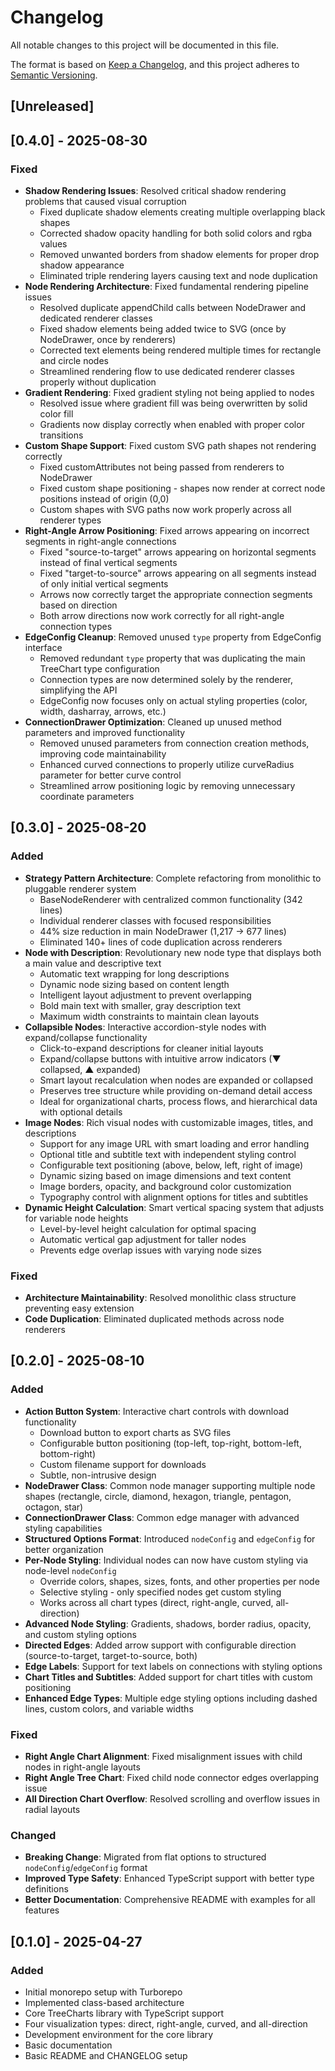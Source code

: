 # Changelog

All notable changes to this project will be documented in this file.

The format is based on [Keep a Changelog](https://keepachangelog.com/en/1.0.0/),
and this project adheres to [Semantic Versioning](https://semver.org/spec/v2.0.0.html).

## [Unreleased]

## [0.4.0] - 2025-08-30

### Fixed

- **Shadow Rendering Issues**: Resolved critical shadow rendering problems that caused visual corruption
  - Fixed duplicate shadow elements creating multiple overlapping black shapes
  - Corrected shadow opacity handling for both solid colors and rgba values
  - Removed unwanted borders from shadow elements for proper drop shadow appearance
  - Eliminated triple rendering layers causing text and node duplication
- **Node Rendering Architecture**: Fixed fundamental rendering pipeline issues
  - Resolved duplicate appendChild calls between NodeDrawer and dedicated renderer classes
  - Fixed shadow elements being added twice to SVG (once by NodeDrawer, once by renderers)
  - Corrected text elements being rendered multiple times for rectangle and circle nodes
  - Streamlined rendering flow to use dedicated renderer classes properly without duplication
- **Gradient Rendering**: Fixed gradient styling not being applied to nodes
  - Resolved issue where gradient fill was being overwritten by solid color fill
  - Gradients now display correctly when enabled with proper color transitions
- **Custom Shape Support**: Fixed custom SVG path shapes not rendering correctly
  - Fixed customAttributes not being passed from renderers to NodeDrawer
  - Fixed custom shape positioning - shapes now render at correct node positions instead of origin (0,0)
  - Custom shapes with SVG paths now work properly across all renderer types
- **Right-Angle Arrow Positioning**: Fixed arrows appearing on incorrect segments in right-angle connections
  - Fixed "source-to-target" arrows appearing on horizontal segments instead of final vertical segments
  - Fixed "target-to-source" arrows appearing on all segments instead of only initial vertical segments
  - Arrows now correctly target the appropriate connection segments based on direction
  - Both arrow directions now work correctly for all right-angle connection types
- **EdgeConfig Cleanup**: Removed unused `type` property from EdgeConfig interface
  - Removed redundant `type` property that was duplicating the main TreeChart type configuration
  - Connection types are now determined solely by the renderer, simplifying the API
  - EdgeConfig now focuses only on actual styling properties (color, width, dasharray, arrows, etc.)
- **ConnectionDrawer Optimization**: Cleaned up unused method parameters and improved functionality
  - Removed unused parameters from connection creation methods, improving code maintainability
  - Enhanced curved connections to properly utilize curveRadius parameter for better curve control
  - Streamlined arrow positioning logic by removing unnecessary coordinate parameters

## [0.3.0] - 2025-08-20

### Added

- **Strategy Pattern Architecture**: Complete refactoring from monolithic to pluggable renderer system
  - BaseNodeRenderer with centralized common functionality (342 lines)
  - Individual renderer classes with focused responsibilities
  - 44% size reduction in main NodeDrawer (1,217 → 677 lines)
  - Eliminated 140+ lines of code duplication across renderers
- **Node with Description**: Revolutionary new node type that displays both a main value and descriptive text
  - Automatic text wrapping for long descriptions
  - Dynamic node sizing based on content length
  - Intelligent layout adjustment to prevent overlapping
  - Bold main text with smaller, gray description text
  - Maximum width constraints to maintain clean layouts
- **Collapsible Nodes**: Interactive accordion-style nodes with expand/collapse functionality
  - Click-to-expand descriptions for cleaner initial layouts
  - Expand/collapse buttons with intuitive arrow indicators (▼ collapsed, ▲ expanded)
  - Smart layout recalculation when nodes are expanded or collapsed
  - Preserves tree structure while providing on-demand detail access
  - Ideal for organizational charts, process flows, and hierarchical data with optional details
- **Image Nodes**: Rich visual nodes with customizable images, titles, and descriptions
  - Support for any image URL with smart loading and error handling
  - Optional title and subtitle text with independent styling control
  - Configurable text positioning (above, below, left, right of image)
  - Dynamic sizing based on image dimensions and text content
  - Image borders, opacity, and background color customization
  - Typography control with alignment options for titles and subtitles
- **Dynamic Height Calculation**: Smart vertical spacing system that adjusts for variable node heights
  - Level-by-level height calculation for optimal spacing
  - Automatic vertical gap adjustment for taller nodes
  - Prevents edge overlap issues with varying node sizes

### Fixed

- **Architecture Maintainability**: Resolved monolithic class structure preventing easy extension
- **Code Duplication**: Eliminated duplicated methods across node renderers

## [0.2.0] - 2025-08-10

### Added

- **Action Button System**: Interactive chart controls with download functionality
  - Download button to export charts as SVG files
  - Configurable button positioning (top-left, top-right, bottom-left, bottom-right)
  - Custom filename support for downloads
  - Subtle, non-intrusive design
- **NodeDrawer Class**: Common node manager supporting multiple node shapes (rectangle, circle, diamond, hexagon, triangle, pentagon, octagon, star)
- **ConnectionDrawer Class**: Common edge manager with advanced styling capabilities
- **Structured Options Format**: Introduced `nodeConfig` and `edgeConfig` for better organization
- **Per-Node Styling**: Individual nodes can now have custom styling via node-level `nodeConfig`
  - Override colors, shapes, sizes, fonts, and other properties per node
  - Selective styling - only specified nodes get custom styling
  - Works across all chart types (direct, right-angle, curved, all-direction)
- **Advanced Node Styling**: Gradients, shadows, border radius, opacity, and custom styling options
- **Directed Edges**: Added arrow support with configurable direction (source-to-target, target-to-source, both)
- **Edge Labels**: Support for text labels on connections with styling options
- **Chart Titles and Subtitles**: Added support for chart titles with custom positioning
- **Enhanced Edge Types**: Multiple edge styling options including dashed lines, custom colors, and variable widths

### Fixed

- **Right Angle Chart Alignment**: Fixed misalignment issues with child nodes in right-angle layouts
- **Right Angle Tree Chart**: Fixed child node connector edges overlapping issue
- **All Direction Chart Overflow**: Resolved scrolling and overflow issues in radial layouts

### Changed

- **Breaking Change**: Migrated from flat options to structured `nodeConfig`/`edgeConfig` format
- **Improved Type Safety**: Enhanced TypeScript support with better type definitions
- **Better Documentation**: Comprehensive README with examples for all features

## [0.1.0] - 2025-04-27

### Added

- Initial monorepo setup with Turborepo
- Implemented class-based architecture
- Core TreeCharts library with TypeScript support
- Four visualization types: direct, right-angle, curved, and all-direction
- Development environment for the core library
- Basic documentation
- Basic README and CHANGELOG setup
